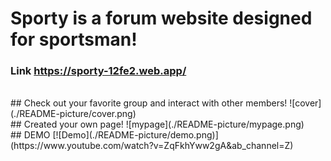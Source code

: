 # Sporty is a forum website designed for sportsman!
### Link https://sporty-12fe2.web.app/
</br>
## Check out your favorite group and interact with other members!
![cover](./README-picture/cover.png)
</br>
## Created your own page!
![mypage](./README-picture/mypage.png)
</br>
## DEMO 
[![Demo](./README-picture/demo.png)](https://www.youtube.com/watch?v=ZqFkhYww2gA&ab_channel=Z)


